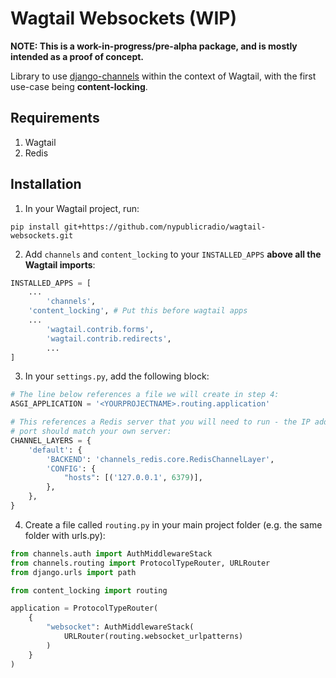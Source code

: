 # Wagtail Websockets (WIP)

**NOTE: This is a work-in-progress/pre-alpha package, and is mostly intended as
a proof of concept.**

Library to use [django-channels](https://github.com/django/channels) within the
context of Wagtail, with the first use-case being **content-locking**.

## Requirements

1. Wagtail
2. Redis

## Installation

1. In your Wagtail project, run:

```
pip install git+https://github.com/nypublicradio/wagtail-websockets.git
```

2. Add `channels` and `content_locking` to your `INSTALLED_APPS` **above all
   the Wagtail imports**:

```python
INSTALLED_APPS = [
	...
        'channels',
	'content_locking', # Put this before wagtail apps
	...
        'wagtail.contrib.forms',
        'wagtail.contrib.redirects',
        ...
]
```

3. In your `settings.py`, add the following block:

```python
# The line below references a file we will create in step 4:
ASGI_APPLICATION = '<YOURPROJECTNAME>.routing.application'

# This references a Redis server that you will need to run - the IP address and
# port should match your own server:
CHANNEL_LAYERS = {
    'default': {
        'BACKEND': 'channels_redis.core.RedisChannelLayer',
        'CONFIG': {
            "hosts": [('127.0.0.1', 6379)],
        },
    },
}
```

4. Create a file called `routing.py` in your main project folder (e.g. the same
   folder with urls.py):

```python
from channels.auth import AuthMiddlewareStack
from channels.routing import ProtocolTypeRouter, URLRouter
from django.urls import path

from content_locking import routing

application = ProtocolTypeRouter(
    {
        "websocket": AuthMiddlewareStack(
            URLRouter(routing.websocket_urlpatterns)
        )
    }
)
```
